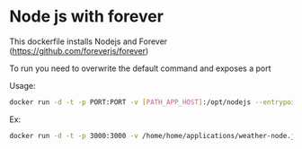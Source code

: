 Node js with forever
==============================

This dockerfile installs Nodejs and Forever (https://github.com/foreverjs/forever)

To run you need to overwrite the default command and exposes a port

Usage:
```bash
docker run -d -t -p PORT:PORT -v [PATH_APP_HOST]:/opt/nodejs --entrypoint start.sh sfragata/nodejs [main script name without .js]
```
Ex:
```bash
docker run -d -t -p 3000:3000 -v /home/home/applications/weather-node.js:/opt/nodejs --name weather-node --entrypoint start.sh sfragata/nodejs weather.js
```

